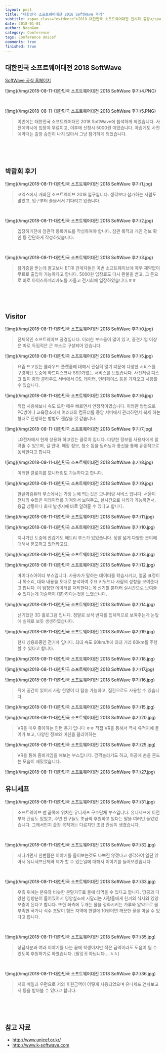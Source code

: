 ```yaml
---
layout: post
title: "대한민국 소프트웨어대전 2018 SoftWave 후기"
subtitle: <span class="evidence">2018 대한민국 소프트웨어대전 전시회 출장</span>
date: 2018-01-01
author: NoonGam
category: Conference
tags: Conference Unicef
comments: true
finished: true
---
```




## 대한민국 소프트웨어대전 2018 SoftWave


[SoftWave 공식 홈페이지](http://www.k-softwave.com)

![img](/img/2018-08-11-대한민국 소프트웨어대전 2018 SoftWave 후기/4.PNG)

<br>

![img](/img/2018-08-11-대한민국 소프트웨어대전 2018 SoftWave 후기/5.PNG)

> 이번에는 대한민국 소프트웨어대전 2018 SoftWave에 참석하게 되었습니다. 사전예약시에 입장이 무료이고, 이후에 신청시 5000원 이었습니다. 아쉽게도 사전예약때는 출장 승인이 나지 않아서 그냥 참가하게 되었습니다.

<br><br><br>

## 박람회 후기

![img](/img/2018-08-11-대한민국 소프트웨어대전 2018 SoftWave 후기/1.jpg)

> 코엑스에서 개최된 소프트웨이브 2018 입구입니다. 생각보다 참가하는 사람도 많았고, 입구부터 줄을서서 기다리고 있습니다.

<br>

![img](/img/2018-08-11-대한민국 소프트웨어대전 2018 SoftWave 후기/2.jpg)

> 입장하기전에 참관객 등록카드를 작성하여야 합니다. 참관 목적과 개인 정보 확인 등 간단하게 작성하였습니다.


<br>

![img](/img/2018-08-11-대한민국 소프트웨어대전 2018 SoftWave 후기/3.jpg)

> 참가증을 받는데 알고보니 ETRI 관계자들은 이번 소프트웨이브에 아무 제약없이 무료로 출입이 가능하다고 합니다. 5000원 입장료도 다시 환불을 받고, 그 돈으로 바로 아이스아메리카노를 사들고 전시회에 입장하였습니다.ㅎㅎ



<br><br><br>

## Visitor

![img](/img/2018-08-11-대한민국 소프트웨어대전 2018 SoftWave 후기/0.jpg)

> 전체적인 소프트웨이브 풍경입니다. 이러한 부스들이 많이 있고, 중견기업 이상은 따로 독립적은 큰 부스로 구성되어 있습니다.

![img](/img/2018-08-11-대한민국 소프트웨어대전 2018 SoftWave 후기/5.jpg)

> 요즘 뜨고있는 클라우드 플랫폼에 대해서 관심히 많기 떄문에 다양한 서비스를 구경하던 도중에 하드디스크나 SSD가없는 서비스를 보았습니다. 사진처럼 디스크 없이 중앙 클라우드 서버에서 OS, 데이터, 인터페이스 등을 가져오고 사용할 수 있습니다.  

![img](/img/2018-08-11-대한민국 소프트웨어대전 2018 SoftWave 후기/6.jpg)

> 직접 사용해보니 속도 또한 매우 빠르면서 안정적이였습니다. 이러한 방법으로 PC방이나 교육장소에서 여러대의 컴퓨터를 중앙 서버에서 관리하면서 복제 하는 형태로 진행하는 방법도 괜찮을 것 같습니다.

![img](/img/2018-08-11-대한민국 소프트웨어대전 2018 SoftWave 후기/7.jpg)

> LG전자에서 현재 상용화 하고있는 클로이 입니다. 다양한 정보를 사용자에게 알려줄 수 있으며, 길 안내, 매장 정보, 청소 등을 딥러닝과 통신을 통해 유동적으로 동작한다고 합니다.

![img](/img/2018-08-11-대한민국 소프트웨어대전 2018 SoftWave 후기/8.jpg)

> 이러한 클로이를 모니터링도 가능하다고 합니다.

![img](/img/2018-08-11-대한민국 소프트웨어대전 2018 SoftWave 후기/9.jpg)

> 한글과컴퓨터 부스에서는 가장 눈에 띄는것은 모니터링 서비스 입니다. 서울이 전체의 수많은 빅데이터를 가져와서 보여주고, 실시간으로 처리가 가능하면서, 응급 상황이나 화재 발생시에 바로 알려줄 수 있다고 합니다.


![img](/img/2018-08-11-대한민국 소프트웨어대전 2018 SoftWave 후기/11.jpg)

![img](/img/2018-08-11-대한민국 소프트웨어대전 2018 SoftWave 후기/10.jpg)

> 지나가던 도중에 반갑게도 에트리 부스가 있었습니다. 정말 넓게 다양한 분야에 대해서 분포하고 있더라고요.


![img](/img/2018-08-11-대한민국 소프트웨어대전 2018 SoftWave 후기/13.jpg)

![img](/img/2018-08-11-대한민국 소프트웨어대전 2018 SoftWave 후기/12.jpg)

> 마이다스아이티 부스입니다. 사용자가 말하는 데이터를 학습시키고, 얼굴 표정이나 목소리, 대화 내용을 토대로 분석하여 주요 키워드나 사람의 성향을 보여준다고 합니다. 이 엄청한 데이터를 처리한다는게 신기할 뿐더러 실시간으로 보여줄 수 있다는게 기술력이 대단하다는것을 느꼈습니다.


![img](/img/2018-08-11-대한민국 소프트웨어대전 2018 SoftWave 후기/14.jpg)

> 신기했던 3D 홀로그램 입니다. 정말로 보석 반지를 입체적으로 보여주는게 눈앞에 실제로 보듯 생생하였습니다.

![img](/img/2018-08-11-대한민국 소프트웨어대전 2018 SoftWave 후기/19.jpg)

> 현재 상용화중인 전기차 입니다. 최대 속도 60km/h에 최대 거리 80km를 주행할 수 있다고 합니다.

![img](/img/2018-08-11-대한민국 소프트웨어대전 2018 SoftWave 후기/18.jpg)

![img](/img/2018-08-11-대한민국 소프트웨어대전 2018 SoftWave 후기/17.jpg)



![img](/img/2018-08-11-대한민국 소프트웨어대전 2018 SoftWave 후기/16.jpg)

> 뒤에 공간이 있어서 사람 한명이 더 탑승 가능하고, 짐칸으로도 사용할 수 있습니다.  

![img](/img/2018-08-11-대한민국 소프트웨어대전 2018 SoftWave 후기/15.jpg)










![img](/img/2018-08-11-대한민국 소프트웨어대전 2018 SoftWave 후기/20.jpg)

> VR을 매우 좋아하는 인턴 동기 입니다 ㅎㅎ 직접 VR을 통해서 역사 유적지에 들어가 보고, 다양한 정보와
미션을 클리어하는

![img](/img/2018-08-11-대한민국 소프트웨어대전 2018 SoftWave 후기/25.jpg)

> VR을 통해 좀비게임을 해보는 부스입니다. 깜짝놀라기도 하고, 허공에 손을 흔드는 모습이 재밌었습니다.

![img](/img/2018-08-11-대한민국 소프트웨어대전 2018 SoftWave 후기/27.jpg)

## 유니세프

![img](/img/2018-08-11-대한민국 소프트웨어대전 2018 SoftWave 후기/31.jpg)

> 소프트웨이브 맨 끝쪽에 위치한 유니세프 구호단체 부스입니다. 유니세프에 이전부터 관심도 있었고, 주변 친구들도 조금씩 후원하고 있다는 말을 여러번 들었었습니다.
그래서인지 출장 목적과는 다르지만 조금 관심이 생겼습니다.

<br>

![img](/img/2018-08-11-대한민국 소프트웨어대전 2018 SoftWave 후기/32.jpg)

> 지나가면서 한번쯤은 이야기를 들어보는것도 나쁘진 않겠다고 생각하여 일단 앉아서 유니세프단체와 제가 할 수 있는일에 대해서 이야기를 들어보았습니다.

<br>

![img](/img/2018-08-11-대한민국 소프트웨어대전 2018 SoftWave 후기/33.jpg)

> 우측 위에는 분유와 비슷한 분말가루로 물에 타먹을 수 있다고 합니다. 땅콩과 다양한 영향분이 들어있어서 영양실조에 시달리는 사람들에게 한끼의 식사와 영양보충이 된다고 합니다.
또한 좌측에 두개는 물을 정화시키는 가루와 알약으로 물 부족한 국가나 식수 조달이 힘든 지역에 한알에 10원이면 깨끗한 물을 마실 수 있다고 합니다.


<br>

![img](/img/2018-08-11-대한민국 소프트웨어대전 2018 SoftWave 후기/35.jpg)

> 상담자분과 여러 이야기를 나눈 끝에 학생이지만 작은 금액이라도 도움이 될 수 있도록 후원하기로 하였습니다. (팔랑귀 아닙니다....ㅎㅎ)


<br>

![img](/img/2018-08-11-대한민국 소프트웨어대전 2018 SoftWave 후기/36.jpg)

> 저의 메일과 우편으로 저의 후원금액이 어떻게 사용되었으며 유니세프 연차보고서 등을 받아볼 수 있다고 합니다.

<br><br><br>

## 참고 자료
* http://www.unicef.or.kr/
* http://www.k-softwave.com
